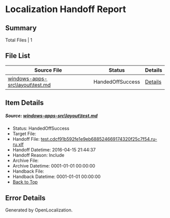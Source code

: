 # <a name='report-top'></a> Localization Handoff Report

## Summary
 Total Files | 1

## File List
 Source File | Status | Details 
 ----------- | ------ | ------- 
 [windows-apps-src\layout\test.md](https://github.com/Microsoft/windows-apps/blob/186b4d554d4b8a19be4df89075da30cd5965c313/windows-apps-src/layout/test.md) | HandedOffSuccess | [Details](#2c991b63f7cf41c9950d274272b604b9bd5b007c3165)

## Item Details
##### <a name='2c991b63f7cf41c9950d274272b604b9bd5b007c3165'></a> Source: [windows-apps-src\layout\test.md](https://github.com/Microsoft/windows-apps/blob/186b4d554d4b8a19be4df89075da30cd5965c313/windows-apps-src/layout/test.md)
* Status: HandedOffSuccess
* Target File: 
* Handoff File: [test.cdcf91b592fe1e9eb688524669174320f25c7f54.ru-ru.xlf](https://github.com/Microsoft/WDG.handoff/blob/b015f993077b1655b2fea8147c741dc210af5b1f/ol-handoff/Microsoft/windows-apps.ru-ru/master/test.cdcf91b592fe1e9eb688524669174320f25c7f54.ru-ru.xlf)
* Handoff Datetime: 2016-04-15 21:44:37
* Handoff Reason: Include
* Archive File: 
* Archive Datetime: 0001-01-01 00:00:00
* Handback File: 
* Handback Datetime: 0001-01-01 00:00:00
* [Back to Top](#report-top)


## Error Details

Generated by OpenLocalization.
